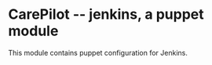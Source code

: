 CarePilot -- jenkins, a puppet module
=====================================

This module contains puppet configuration for Jenkins.